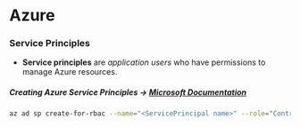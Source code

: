 # Azure

### Service Principles
- **Service principles** are _application users_ who have permissions to manage Azure resources.

##### Creating Azure Service Principles -> [**Microsoft Documentation**](https://docs.microsoft.com/en-us/cli/azure/create-an-azure-service-principal-azure-cli?view=azure-cli-latest)
```bash
az ad sp create-for-rbac --name="<ServicePrincipal name>" --role="Contributor" --scopes="/subscriptions/<subscription Id>"
```
